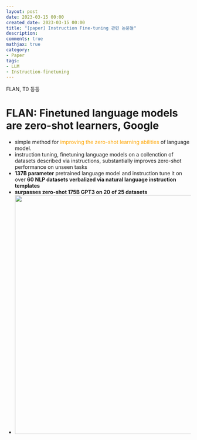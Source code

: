 ```yaml
---
layout: post
date: 2023-03-15 00:00
created_date: 2023-03-15 00:00
title: "[paper] Instruction Fine-tuning 관련 논문들"
description:
comments: true
mathjax: true
category:
- Paper
tags:
- LLM
- Instruction-finetuning
---
```


FLAN, T0 등등

<!--more-->

<style>
r { color: Red }
o { color: Orange }
g { color: Green }
</style>

# FLAN: Finetuned language models are zero-shot learners, Google
- simple method for <o>improving the zero-shot learning abilities</o> of language model.
- instruction tuning, finetuning language models on a collenction of datasets described via instructions, substantially improves zero-shot performance on unseen tasks
- **137B parameter** pretrained language model and instruction tune it on over **60 NLP datasets verbalized via natural language instruction templates**
- **surpasses zero-shot 175B GPT3 on 20 of 25 datasets**
- <img src='https://user-images.githubusercontent.com/18374514/225216017-f87e0bf9-453e-46a5-9774-3fe85074a2fd.png' width=650>

